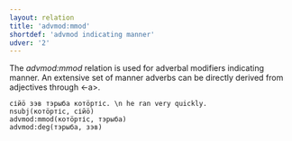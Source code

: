 ```yaml
---
layout: relation
title: 'advmod:mmod'
shortdef: 'advmod indicating manner'
udver: '2'
---
```


The _advmod:mmod_ relation is used for adverbal modifiers indicating manner.
An extensive set of manner adverbs can be directly derived from adjectives through <-а>.

~~~ sdparse
сійӧ зэв тэрыба котӧртіс. \n he ran very quickly.
nsubj(котӧртіс, сійӧ)
advmod:mmod(котӧртіс, тэрыба)
advmod:deg(тэрыба, зэв)

~~~

<!-- Interlanguage links updated Po 6. listopadu 2023, 21:42:23 CET -->
